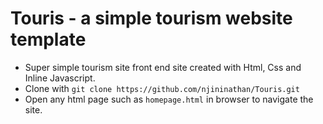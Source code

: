 # Touris - a simple tourism website template
* Super simple tourism site front end site created with Html, Css and Inline Javascript. 
* Clone with ```git clone https://github.com/njininathan/Touris.git```
* Open any html page such as ```homepage.html``` in browser to navigate the site.
